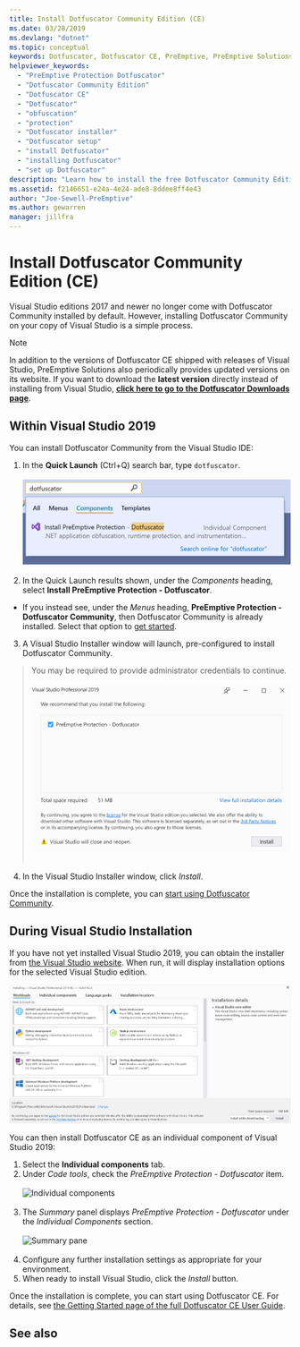 ```yaml
---
title: Install Dotfuscator Community Edition (CE)
ms.date: 03/28/2019
ms.devlang: "dotnet"
ms.topic: conceptual
keywords: Dotfuscator, Dotfuscator CE, PreEmptive, PreEmptive Solutions, PreEmptive Protection, protection, community edition, obfuscation, .NET, free, Visual Studio 2017, Visual Studio 2019, Visual Studio, install
helpviewer_keywords:
  - "PreEmptive Protection Dotfuscator"
  - "Dotfuscator Community Edition"
  - "Dotfuscator CE"
  - "Dotfuscator"
  - "obfuscation"
  - "protection"
  - "Dotfuscator installer"
  - "Dotfuscator setup"
  - "install Dotfuscator"
  - "installing Dotfuscator"
  - "set up Dotfuscator"
description: "Learn how to install the free Dotfuscator Community Edition included in Visual Studio 2019."
ms.assetid: f2146651-e24a-4e24-ade8-8ddee8ff4e43
author: "Joe-Sewell-PreEmptive"
ms.author: gewarren
manager: jillfra
---
```

# Install Dotfuscator Community Edition (CE)

Visual Studio editions 2017 and newer no longer come with Dotfuscator Community installed by default.
However, installing Dotfuscator Community on your copy of Visual Studio is a simple process.

> [!NOTE]
> In addition to the versions of Dotfuscator CE shipped with releases of Visual Studio,
> PreEmptive Solutions also periodically provides updated versions on its website.
> If you want to download the **latest version** directly instead of installing from Visual Studio,
> **[click here to go to the Dotfuscator Downloads page][download]**.


## Within Visual Studio 2019

You can install Dotfuscator Community from the Visual Studio IDE:

1. In the **Quick Launch** (Ctrl+Q) search bar, type `dotfuscator`. <br/> <br/> ![Quick Launch](media/install_in_vs19_12.png) <br/> <br/>
2. In the Quick Launch results shown, under the *Components* heading, select **Install PreEmptive Protection - Dotfuscator**.
  * If you instead see, under the *Menus* heading, **PreEmptive Protection - Dotfuscator Community**, then Dotfuscator Community is already installed. Select that option to [get started][get-started].
3. A Visual Studio Installer window will launch, pre-configured to install Dotfuscator Community.
> You may be required to provide administrator credentials to continue. <br/> <br/> ![Click Install](media/install_in_vs19_34.png) <br/> <br/>
4. In the Visual Studio Installer window, click *Install*.

Once the installation is complete, you can [start using Dotfuscator Community][get-started].


## During Visual Studio Installation

If you have not yet installed Visual Studio 2019, you can obtain the installer from [the Visual Studio website][2019-install].
When run, it will display installation options for the selected Visual Studio edition.

![Install options](media/install_ui.png)

You can then install Dotfuscator CE as an individual component of Visual Studio 2019:

1. Select the **Individual components** tab.
2. Under *Code tools*, check the *PreEmptive Protection - Dotfuscator* item.<br/> <br/> ![Individual components](media/install_individually_12.png) <br/> <br/>
3. The *Summary* panel displays *PreEmptive Protection - Dotfuscator* under the *Individual Components* section. <br/> <br/> ![Summary pane](media/install_individually_3.png) <br/> <br/>
4. Configure any further installation settings as appropriate for your environment.
5. When ready to install Visual Studio, click the *Install* button.

Once the installation is complete, you can start using Dotfuscator CE. For details, see [the Getting Started page of the full Dotfuscator CE User Guide][get-started].

## See also

[This topic in the full Dotfuscator CE User Guide]: https://www.preemptive.com/dotfuscator/ce/docs/help/

<!-- Copyright © 2019 PreEmptive Solutions, LLC -->

[2019-install]:  https://visualstudio.microsoft.com/downloads/
[get-started]:  https://www.preemptive.com/dotfuscator/ce/docs/help/gui_getstarted.html

[download]:  https://www.preemptive.com/products/dotfuscator/downloads

[full]:  https://www.preemptive.com/dotfuscator/ce/docs/help/intro_install.html